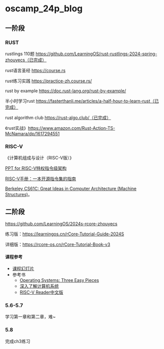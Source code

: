 # oscamp_24p_blog

## 一阶段

### RUST

rustlings 110题 https://github.com/LearningOS/rust-rustlings-2024-spring-zhouyecs（已完成）

rust语言圣经 https://course.rs

rust练习实践 https://practice-zh.course.rs/

rust by example https://doc.rust-lang.org/rust-by-example/

半小时学习rust https://fasterthanli.me/articles/a-half-hour-to-learn-rust（已完成）

rust algorithm club https://rust-algo.club/（已完成）

《rust实战》https://www.amazon.com/Rust-Action-TS-McNamara/dp/1617294551

### RISC-V

《计算机组成与设计（RISC-V版）》

[PPT for RISC-V特权指令级架构](https://content.riscv.org/wp-content/uploads/2018/05/riscv-privileged-BCN.v7-2.pdf)

[RISC-V手册：一本开源指令集的指南](http://riscvbook.com/chinese/RISC-V-Reader-Chinese-v2p1.pdf)

[Berkeley CS61C: Great Ideas in Computer Architecture (Machine Structures)](http://www-inst.eecs.berkeley.edu/~cs61c/sp18/)。

## 二阶段

https://github.com/LearningOS/2024s-rcore-zhouyecs

练习版：https://learningos.cn/rCore-Tutorial-Guide-2024S

详细版：https://rcore-os.cn/rCore-Tutorial-Book-v3

#### 课程参考

- [课程幻灯片](https://www.yuque.com/docs/share/4c39608f-3051-4445-96ca-f3c018cb96c7)
- 参考书
  - [Operating Systems: Three Easy Pieces](https://pages.cs.wisc.edu/~remzi/OSTEP/)
  - [深入了解计算机系统](https://hansimov.gitbook.io/csapp/)
  - [RISC-V Reader中文版](http://riscvbook.com/chinese/RISC-V-Reader-Chinese-v2p1.pdf)

### 5.6-5.7

学习第一章和第二章，难~

### 5.8

完成ch3练习
